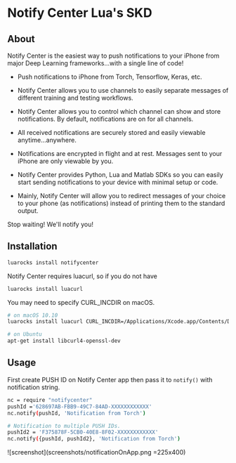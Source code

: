 # Notify Center Lua's SKD

## About

Notify Center is the easiest way to push notifications to your iPhone from major Deep Learning frameworks...with a single line of code!

- Push notifications to iPhone from Torch, Tensorflow, Keras, etc.

- Notify Center allows you to use channels to easily separate messages of different training and testing workflows.

- Notify Center allows you to control which channel can show and store notifications. By default, notifications are on for all channels.

- All received notifications are securely stored and easily viewable anytime...anywhere.

- Notifications are encrypted in flight and at rest. Messages sent to your iPhone are only viewable by you.

- Notify Center provides  Python, Lua and Matlab SDKs so you can easily start sending notifications to your device with minimal setup or code.

- Mainly, Notify Center will allow you to redirect messages of your choice to your phone (as notifications) instead of printing them to the standard output. 

Stop waiting! We'll notify you!

## Installation


```bash
luarocks install notifycenter
```

Notify Center requires luacurl, so if you do not have
```bash
luarocks install luacurl
``` 

You may need to specify CURL_INCDIR on macOS.
```bash
# on macOS 10.10
luarocks install luacurl CURL_INCDIR=/Applications/Xcode.app/Contents/Developer/Toolchains/XcodeDefault.xctoolchain/usr/lib/swift-migrator/sdks/MacOSX.sdk/usr/include/

# on Ubuntu
apt-get install libcurl4-openssl-dev
```

## Usage

First create PUSH ID on Notify Center app then pass it to `notify()` with notification string.
```bash
nc = require "notifycenter"
pushId ='628697AB-FBB9-49C7-84AD-XXXXXXXXXXXX'
nc.notify(pushId, 'Notification from Torch')

# Notification to multiple PUSH IDs.
pushId2 = 'F375878F-5CB0-40E8-8F02-XXXXXXXXXXXX'
nc.notify({pushId, pushId2}, 'Notification from Torch')
```

![screenshot](screenshots/notificationOnApp.png =225x400) 
